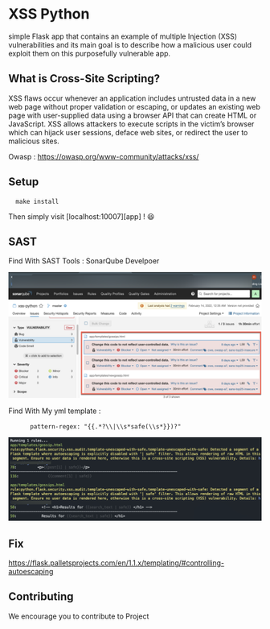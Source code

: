 # XSS Python

simple Flask app that contains an example of multiple Injection (XSS) vulnerabilities and its main goal is to describe how a malicious user could exploit them on this purposefully vulnerable app.

## What is Cross-Site Scripting?

XSS flaws occur whenever an application includes untrusted data in a new web page without proper validation or escaping, or updates an existing web page with user-supplied data using a browser API that can create HTML or JavaScript. XSS allows attackers to execute scripts in the victim’s browser which can hijack user sessions, deface web sites, or redirect the user to malicious sites.

Owasp : https://owasp.org/www-community/attacks/xss/


## Setup


      make install


Then simply visit [localhost:10007][app] ! 😆


## SAST

Find With SAST Tools : SonarQube Develpoer

![Getting Started](1.png)


Find With My yml template : 

          pattern-regex: "{{.*?\\|\\s*safe(\\s*}})?"


![Getting Started](2.png)


## Fix 

https://flask.palletsprojects.com/en/1.1.x/templating/#controlling-autoescaping
   
## Contributing 

We encourage you to contribute to Project 



      


